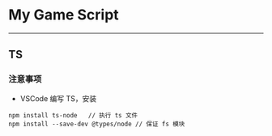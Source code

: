 # My Game Script

---

## TS

### 注意事项

- VSCode 编写 TS，安装

```
npm install ts-node   // 执行 ts 文件
npm install --save-dev @types/node // 保证 fs 模块
```
